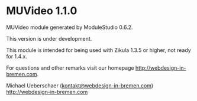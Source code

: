MUVideo 1.1.0
===========================

MUVideo module generated by ModuleStudio 0.6.2.

This version is under development.

This module is intended for being used with Zikula 1.3.5 or higher, not ready for 1.4.x.

For questions and other remarks visit our homepage http://webdesign-in-bremen.com.

Michael Ueberschaer (kontakt@webdesign-in-bremen.com)
http://webdesign-in-bremen.com
